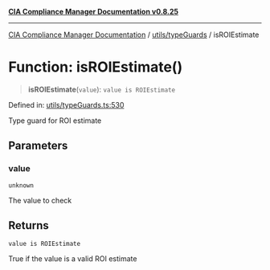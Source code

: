 [**CIA Compliance Manager Documentation v0.8.25**](../../../README.md)

***

[CIA Compliance Manager Documentation](../../../modules.md) / [utils/typeGuards](../README.md) / isROIEstimate

# Function: isROIEstimate()

> **isROIEstimate**(`value`): `value is ROIEstimate`

Defined in: [utils/typeGuards.ts:530](https://github.com/Hack23/cia-compliance-manager/blob/b7816746b3b7f5e02cb18303af9cc6696a8caef9/src/utils/typeGuards.ts#L530)

Type guard for ROI estimate

## Parameters

### value

`unknown`

The value to check

## Returns

`value is ROIEstimate`

True if the value is a valid ROI estimate
